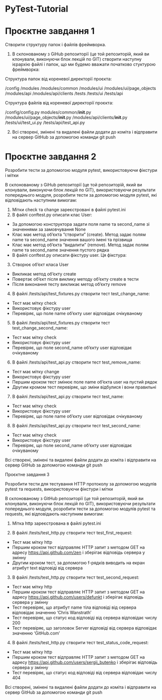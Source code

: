# PyTest-Tutorial

<h1>Проєктне завдання 1</h1>

Створити структуру папок і файлів фреймворка.

1. В склонованому з GiHub репозиторії (це той репозиторій, який ви клонували, виконуючи блок лекцій по GIT) створити наступну ієрархію файлі і папок, що ми будемо вважати початково стуктурою фреймворка:

Структура папок від кореневої директорії проєкта:

/config
/modules
/modules/common
/modules/ui
/modules/ui/page_objects
/modules/api
/modules/api/clients
/tests
/tests/ui
/tests/api

Структура файлів від кореневої директорії проєкта:

/config/config.py
modules/common/__init__.py
/modules/ui/page_objects/__init__.py
/modules/api/clients/__init__.py
/tests/ui/test_ui.py
/tests/api/test_api.py

2. Всі створені, змінені та видалені файли додати до коміта і відправити на сервер GitHub за допомогою команди git push

<h1>Проєктне завдання 2</h1>

Розробити тести за допомогою модуля pytest, використовуючи фікстури і мітки

В склонованому з GiHub репозиторії (це той репозиторій, який ви клонували, виконуючи блок лекцій по GIT), використовуючи результати попереднього модуля, розробити тести за допомогою модуля pytest, які відповідають наступним вимогам:

1. Мітки check та change зареєстровані в файлі pytest.ini
2. В файлі conftest.py описати клас User:
  - За допомогою конструктора задати поля name та second_name зі значеннями за замовчування None
  - Клас має метод об’єкта “створити” (create). Метод задає полям name та second_name значення вашого імені та прізвища
  - Клас має метод об’єкта “видалити” (remove). Метод задає полям name та second_name значення пустого рядка
  - В файлі conftest.py описати фікстуру user. Ця фікстура:
3. Створює об’єкт класа User
  - Викликає метод об’єкту create
  - Повертає об’єкт після виклику методу об’єкту create в тести
  - Після виконання тесту викликає метод об’єкту remove
4. В файлі /tests/api/test_fixtures.py створити тест test_change_name:
  - Тест має мітку check
  - Використовує фікстуру user
  - Перевіряє, що поле name об’єкту user відповідає очікуваному
5. В файлі /tests/api/test_fixtures.py створити тест test_change_second_name:
  - Тест має мітку check
  - Використовує фікстуру user
  - Перевіряє, що поле second_name об’єкту user відповідає очікуваному
6. В файлі /tests/api/test_api.py створити тест test_remove_name:
  - Тест має мітку change
  - Використовує фікстуру user
  - Першим кроком тест змінює поле name об’єкта user на пустий рядок
  - Другим кромом тест перевіряє, що зміни відбулися і вони правильні
7. В файлі /tests/api/test_api.py створити тест test_name:
  - Тест має мітку check
  - Використовує фікстуру user
  - Перевіряє, що поле name об’єкту user відповідає очікуваному
8. В файлі /tests/api/test_api.py створити тест test_second_name:
  - Тест має мітку check
  - Використовує фікстуру user
  - Перевіряє, що поле second_name об’єкту user відповідає очікуваному

Всі створені, змінені та видалені файли додати до коміта і відправити на сервер GitHub за допомогою команди git push


Проєктне завдання 3

Розробити тести для тестування HTTP протоколу за допомогою модулів pytest та requests, використовуючи фікстури і мітки

В склонованому з GitHub репозиторії (це той репозиторій, який ви клонували, виконуючи блок лекцій по GIT), використовуючи результати попереднього модуля, розробити тести за допомогою модулів pytest та requests, які відповідають наступним вимогам:

1. Мітка http зареєстрована в файлі pytest.ini

2. В файлі /tests/test_http.py створити тест test_first_request:
  - Тест має мітку http
  - Першим кроком тест відправляє HTTP запит з методом GET на адресу https://api.github.com/zen і зберігає відповідь сервера у змінну
  - Другим кроком тест, за допомогою f-рядків виводить на екран атрибут text відповіді від сервера

3. В файлі /tests/test_http.py створити тест test_second_request:
  - Тест має мітку http
  - Першим кроком тест відправляє HTTP запит з методом GET на адресу https://api.github.com/users/defunkt і зберігає відповідь сервера у змінну
  - Тест перевіряє, що атрибут name тіла відповіді від сервера відповідає значенню ‘Chris Wanstrath’
  - Тест перевіряє, що статус код відповіді від сервера відповідає числу 200
  - Тест перевіряє, що заголовок Server відповіді від сервера відповідає значенню ‘GitHub.com’
4. В файлі /tests/test_http.py створити тест test_status_code_request:
  - Тест має мітку http
  - Першим кроком тест відправляє HTTP запит з методом GET на адресу https://api.github.com/users/sergii_butenko і зберігає відповідь сервера у змінну
  - Тест перевіряє, що статус код відповіді від сервера відповідає числу 404

Всі створені, змінені та видалені файли додати до коміта і відправити на сервер GitHub за допомогою команди git push